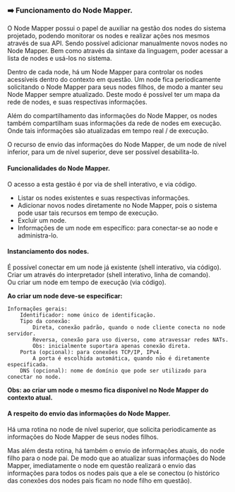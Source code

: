 ### :arrow_right: Funcionamento do Node Mapper.

O Node Mapper possui o papel de auxiliar na gestão dos nodes do sistema projetado, podendo monitorar os nodes e realizar ações nos mesmos através de sua API. Sendo possível adicionar manualmente novos nodes no Node Mapper. Bem como através da sintaxe da linguagem, poder acessar a lista de nodes e usá-los no sistema.

Dentro de cada node, há um Node Mapper para controlar os nodes acessíveis dentro do contexto em questão.
Um node fica periodicamente solicitando o Node Mapper para seus nodes filhos, de modo a manter seu Node Mapper sempre atualizado.
Deste modo é possível ter um mapa da rede de nodes, e suas respectivas informações.

Além do compartilhamento das informações do Node Mapper, os nodes também compartilham suas informações da rede de nodes em execução. Onde tais informações são atualizadas em tempo real / de execução.

O recurso de envio das informações do Node Mapper, de um node de nível inferior, para um de nível superior, deve ser possível desabilita-lo. 


#### Funcionalidades do Node Mapper.

O acesso a esta gestão é por via de shell interativo, e via código.

- Listar os nodes existentes e suas respectivas informações.
- Adicionar novos nodes diretamente no Node Mapper, pois o sistema pode usar tais recursos em tempo de execução.
- Excluir um node.
- Informações de um node em específico: para conectar-se ao node e administra-lo.


#### Instanciamento dos nodes.

É possível conectar em um node já existente (shell interativo, via código).<br>
Criar um através do interpretador (shell interativo, linha de comando).<br>
Ou criar um node em tempo de execução (via código).

<b>Ao criar um node deve-se especificar:</b>

```
Informações gerais:
    Identificador: nome único de identificação.
    Tipo da conexão:
        Direta, conexão padrão, quando o node cliente conecta no node servidor.
        Reversa, conexão para uso diverso, como atravessar redes NATs.
        Obs: inicialmente suportara apenas conexão direta.
    Porta (opcional): para conexões TCP/IP, IPv4.
        A porta é escolhida automática, quando não é diretamente especificada.
    DNS (opcional): nome de domínio que pode ser utilizado para conectar no node.
```

<b>Obs: ao criar um node o mesmo fica disponível no Node Mapper do contexto atual.</b>


#### A respeito do envio das informações do Node Mapper.

Há uma rotina no node de nível superior, que solicita periodicamente as informações do Node Mapper de seus nodes filhos.

Mas além desta rotina, há também o envio de informações atuais, do node filho para o node pai. De modo que ao atualizar suas informações do Node Mapper, imediatamente o node em questão realizará o envio das informações para todos os nodes pais que a ele se conectou (o histórico das conexões dos nodes pais ficam no node filho em questão).


